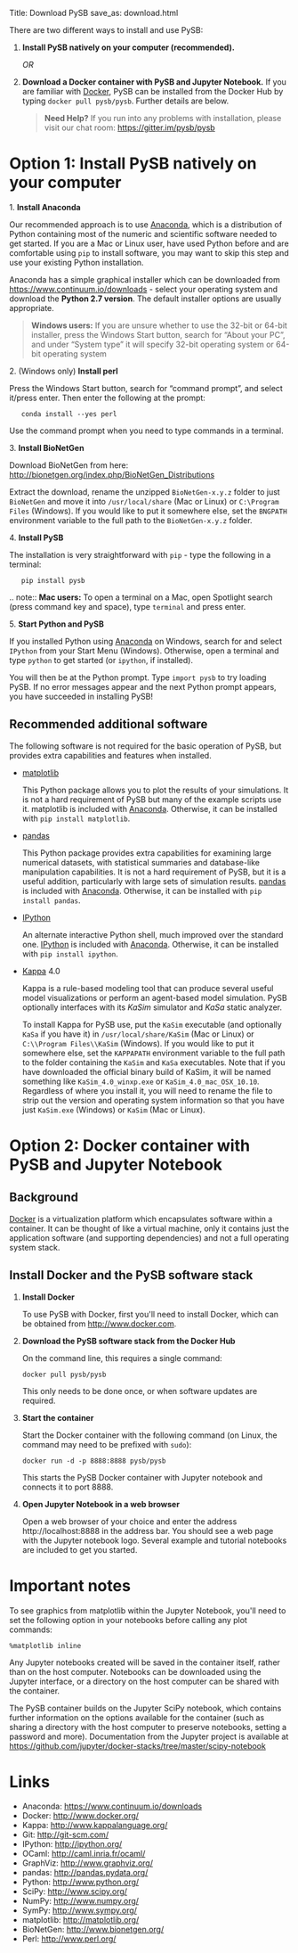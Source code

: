 Title: Download PySB
save_as: download.html

There are two different ways to install and use PySB:

1. **Install PySB natively on your computer (recommended).**

   *OR*

2. **Download a Docker container with PySB and Jupyter Notebook.** If you
   are familiar with [Docker](#links), PySB can be installed from the Docker
   Hub by typing `docker pull pysb/pysb`. Further details are
   below.


    > **Need Help?**
    > If you run into any problems with installation, please visit our chat 
    > room:
    > <https://gitter.im/pysb/pysb>

# Option 1: Install PySB natively on your computer

1\. **Install Anaconda**
  
   Our recommended approach is to use [Anaconda](#links), which is a 
   distribution of
   Python containing most of the numeric and scientific software needed to
   get started. If you are a Mac or Linux user, have used Python before and
   are comfortable using ``pip`` to install software, you may want to skip
   this step and use your existing Python installation.
   
   Anaconda has a simple graphical installer which can be downloaded from
   <https://www.continuum.io/downloads> - select your operating system
   and download the **Python 2.7 version**. The default installer options
   are usually appropriate.

   > **Windows users:** If you are unsure whether to use the 32-bit or
   > 64-bit installer, press the Windows Start button, search for “About
   > your PC”, and under “System type” it will specify 32-bit operating
   > system or 64-bit operating system

2\. (Windows only) **Install perl**

   Press the Windows Start button, search for “command prompt”, and select
   it/press enter. Then enter the following at the prompt:

       conda install --yes perl

   Use the command prompt when you need to type commands in a terminal.

3\. **Install BioNetGen**

   Download BioNetGen from here:
   <http://bionetgen.org/index.php/BioNetGen_Distributions>

   Extract the download, rename the unzipped ``BioNetGen-x.y.z`` folder
   to just ``BioNetGen`` and move it into ``/usr/local/share`` (Mac or
   Linux) or ``C:\Program Files`` (Windows). If you would like to put it
   somewhere else, set the ``BNGPATH`` environment variable to the full
   path to the ``BioNetGen-x.y.z`` folder.

4\. **Install PySB**

   The installation is very straightforward with ``pip`` - type the
   following in a terminal:

       pip install pysb

   .. note::
       **Mac users:** To open a terminal on a Mac, open Spotlight search
       (press command key and space), type ``terminal`` and press enter.

5\. **Start Python and PySB**

   If you installed Python using [Anaconda](#links) on Windows, search for and 
   select
   ``IPython`` from your Start Menu (Windows). Otherwise, open a terminal
   and type ``python`` to get started (or ``ipython``, if installed).

   You will then be at the Python prompt. Type ``import pysb`` to try
   loading PySB. If no error messages appear and the next Python prompt
   appears, you have succeeded in installing PySB!

## Recommended additional software

The following software is not required for the basic operation of PySB, but
provides extra capabilities and features when installed.

* [matplotlib](#links)

  This Python package allows you to plot the results of your simulations. It
  is not a hard requirement of PySB but many of the example scripts use it.
  matplotlib is included with [Anaconda](#links). Otherwise, it can be 
  installed
  with `pip install matplotlib`.

* [pandas](#links)

  This Python package provides extra capabilities for examining large
  numerical datasets, with statistical summaries and database-like
  manipulation capabilities. It is not a hard requirement of PySB, but it is a
  useful addition, particularly with large sets of simulation results.
  [pandas](#links) is included with [Anaconda](#links). Otherwise, it can be installed with
  `pip install pandas`.

* [IPython](#links)

  An alternate interactive Python shell, much improved over the standard one.
  [IPython](#links) is included with [Anaconda](#links). Otherwise, it can be installed
  with `pip install ipython`.

* [Kappa](#links) 4.0

  Kappa is a rule-based modeling tool that can produce several useful model
  visualizations or perform an agent-based model simulation. PySB optionally
  interfaces with its *KaSim* simulator and *KaSa* static analyzer.

  To install Kappa for PySB use, put the ``KaSim`` executable (and optionally
  ``KaSa`` if you have it) in ``/usr/local/share/KaSim`` (Mac or Linux) or
  ``C:\\Program Files\\KaSim`` (Windows). If you would like to put it somewhere
  else, set the ``KAPPAPATH`` environment variable to the full path to the
  folder containing the ``KaSim`` and ``KaSa`` executables. Note that if you
  have downloaded the official binary build of KaSim, it will be named something
  like ``KaSim_4.0_winxp.exe`` or ``KaSim_4.0_mac_OSX_10.10``. Regardless of
  where you install it, you will need to rename the file to strip out the
  version and operating system information so that you have just ``KaSim.exe``
  (Windows) or ``KaSim`` (Mac or Linux).

# Option 2: Docker container with PySB and Jupyter Notebook

## Background

[Docker](#links) is a virtualization platform which encapsulates software 
within a
container. It can be thought of like a virtual machine, only it contains
just the application software (and supporting dependencies) and not a full
operating system stack.

## Install Docker and the PySB software stack

1. **Install Docker**

   To use PySB with Docker, first you'll need to install Docker, which can be
   obtained from <http://www.docker.com>.

2. **Download the PySB software stack from the Docker Hub**

   On the command line, this requires a single command:

       docker pull pysb/pysb

   This only needs to be done once, or when software updates are required.

3. **Start the container**

   Start the Docker container with the following command (on Linux, the command
   may need to be prefixed with ``sudo``):

       docker run -d -p 8888:8888 pysb/pysb

   This starts the PySB Docker container with Jupyter notebook and connects it
   to port 8888.

4. **Open Jupyter Notebook in a web browser**

   Open a web browser of your choice and enter the address
   http://localhost:8888 in the address bar. You should see a web page with the
   Jupyter notebook logo. Several example and tutorial notebooks are included
   to get you started.

# Important notes

To see graphics from matplotlib within the Jupyter Notebook, you'll need to
set the following option in your notebooks before calling any plot commands:

    %matplotlib inline

Any Jupyter notebooks created will be saved in the container itself, rather
than on the host computer. Notebooks can be downloaded using the Jupyter
interface, or a directory on the host computer can be shared with the
container.

The PySB container builds on the Jupyter SciPy notebook, which contains
further information on the options available for the container (such
as sharing a directory with the host computer to preserve notebooks,
setting a password and more). Documentation from the Jupyter project is
available at
<https://github.com/jupyter/docker-stacks/tree/master/scipy-notebook>

# <a name="links">Links</a>

* Anaconda: <https://www.continuum.io/downloads>
* Docker: <http://www.docker.org/>
* Kappa: <http://www.kappalanguage.org/>
* Git: <http://git-scm.com/>
* IPython: <http://ipython.org/>
* OCaml: <http://caml.inria.fr/ocaml/>
* GraphViz: <http://www.graphviz.org/>
* pandas: <http://pandas.pydata.org/>
* Python: <http://www.python.org/>
* SciPy: <http://www.scipy.org/>
* NumPy: <http://www.numpy.org/>
* SymPy: <http://www.sympy.org/>
* matplotlib: <http://matplotlib.org/>
* BioNetGen: <http://www.bionetgen.org/>
* Perl: <http://www.perl.org/>
